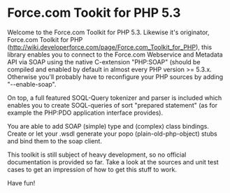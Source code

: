 Force.com Tookit for PHP 5.3
============================

Welcome to the Force.com Toolkit for PHP 5.3. Likewise it's originator, Force.com Toolkit for PHP
(http://wiki.developerforce.com/page/Force.com_Toolkit_for_PHP), this library enables
you to connect to the Force.com Webservice and Metadata API via SOAP using the native C-extension "PHP:SOAP" (should
be compiled and enabled by default in almost every PHP version >= 5.3.x. Otherwise you'll probably have to reconfigure
your PHP sources by adding "--enable-soap".

On top, a full featured SOQL-Query tokenizer and parser is included which enables you to create SOQL-queries of sort
"prepared statement" (as for example the PHP:PDO application interface provides).

You are able to add SOAP (simple) type and (complex) class bindings. Create or let your .wsdl generate your popo
(plain-old-php-object) stubs and bind them to the soap client.

This toolkit is still subject of heavy development, so no official documentation is provided so far. Take a look
at the sources and unit test cases to get an impression of how to get this stuff to work.

Have fun!





